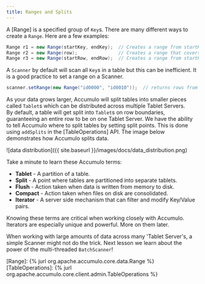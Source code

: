 ```yaml
---
title: Ranges and Splits
---
```


A [Range] is a specified group of `Key`s. There are many different ways to create a `Range`.  Here are a few examples:

```java
Range r1 = new Range(startKey, endKey);  // Creates a range from startKey inclusive to endKey inclusive.
Range r2 = new Range(row);               // Creates a range that covers an entire row.
Range r3 = new Range(startRow, endRow);  // Creates a range from startRow inclusive to endRow inclusive.
```

A `Scanner` by default will scan all `Key`s in a table but this can be inefficient. It is a good practice to set a range on a Scanner.

```java
scanner.setRange(new Range("id0000", "id0010"));  // returns rows from id0000 to id0010
```

As your data grows larger, Accumulo will split tables into smaller pieces called `Tablet`s which can be distributed across multiple Tablet Servers.  
By default, a table will get split into `Tablet`s on row boundaries, guaranteeing an entire row to be on one Tablet Server.  We have the ability to 
tell Accumulo where to split tables by setting split points. This is done using `addSplits` in the [TableOperations] API.  The image below 
demonstrates how Accumulo splits data.  

![data distribution]({{ site.baseurl }}/images/docs/data_distribution.png)

Take a minute to learn these Accumulo terms:
* **Tablet** - A partition of a table.
* **Split** - A point where tables are partitioned into separate tablets.
* **Flush** - Action taken when data is written from memory to disk.
* **Compact** - Action taken when files on disk are consolidated.
* **Iterator** - A server side mechanism that can filter and modify Key/Value pairs.

Knowing these terms are critical when working closely with Accumulo.  Iterators are especially unique and powerful.  More on them later.

When working with large amounts of data across many 'Tablet Server's, a simple Scanner might not do the trick. Next lesson we learn about the power of 
the multi-threaded `BatchScanner`!  

[Range]: {% jurl org.apache.accumulo.core.data.Range %}
[TableOperations]: {% jurl org.apache.accumulo.core.client.admin.TableOperations %}
